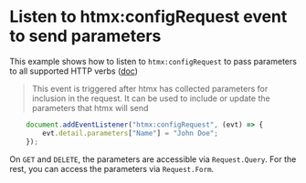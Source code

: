 # Listen to htmx:configRequest event to send parameters 

This example shows how to listen to `htmx:configRequest` to pass parameters to all supported HTTP verbs ([doc](https://htmx.org/events/#htmx:configRequest))

> This event is triggered after htmx has collected parameters for inclusion in the request. It can be used to include or update the parameters that htmx will send

```js
    document.addEventListener("htmx:configRequest", (evt) => {
        evt.detail.parameters["Name"] = "John Doe";
    });
```

On `GET` and `DELETE`, the parameters are accessible via `Request.Query`. For the rest, you can access the parameters via `Request.Form`.